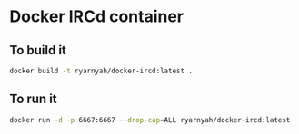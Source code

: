 # Docker IRCd container

## To build it
```bash
docker build -t ryarnyah/docker-ircd:latest .
```

## To run it
```bash
docker run -d -p 6667:6667 --drop-cap=ALL ryarnyah/docker-ircd:latest
```
